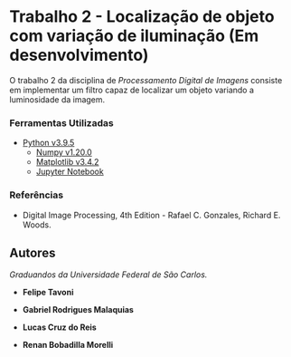# Trabalho 2 - Localização de objeto com variação de iluminação (Em desenvolvimento)

O trabalho 2 da disciplina de *Processamento Digital de Imagens* consiste em implementar um filtro capaz de localizar um objeto variando a luminosidade da imagem.

### Ferramentas Utilizadas

- [Python v3.9.5](https://www.python.org/)
    - [Numpy v1.20.0](https://numpy.org/)
    - [Matplotlib v3.4.2](https://matplotlib.org/)
    - [Jupyter Notebook](https://jupyter.org/index.html)

### Referências

- Digital Image Processing, 4th Edition - Rafael C. Gonzales, Richard E. Woods.

## Autores

*Graduandos da Universidade Federal de São Carlos.*

- **Felipe Tavoni**

- **Gabriel Rodrigues Malaquias**

- **Lucas Cruz do Reis**

- **Renan Bobadilla Morelli**
